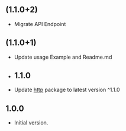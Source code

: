 ## (1.1.0+2)

- Migrate API Endpoint

## (1.1.0+1)

- Update usage Example and Readme.md

- ## 1.1.0

- Update [http](https://pub.dev/packages/http) package to latest version ^1.1.0

## 1.0.0

- Initial version.
